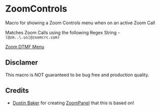 # ZoomControls

Macro for showing a Zoom Controls menu when on an active Zoom Call

Matches Zoom Calls using the following Regex String - `(@zm..\.us|@zoomcrc.com)`

[Zoom DTMF Menu](https://support.zoom.us/hc/en-us/articles/115005889546-H-323-SIP-Menu)

## Disclamer

This macro is NOT guaranteed to be bug free and production quality.

## Credits

- [Dustin Baker](https://github.com/dubakercisco) for creating [ZoomPanel](https://github.com/dubakercisco/Macros) that this is based on!
